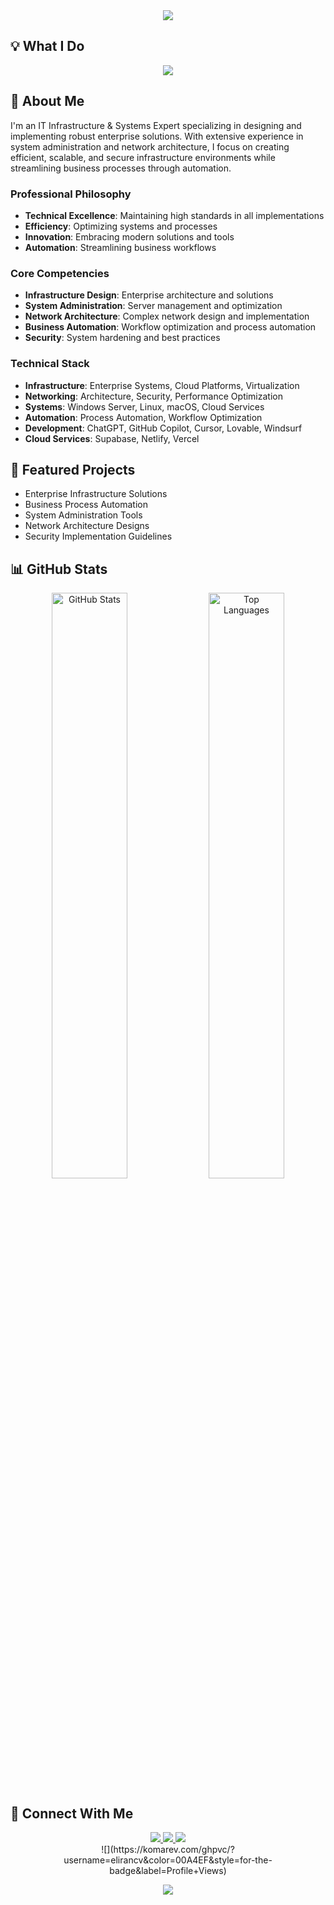 <div align="center">
  <img src="https://capsule-render.vercel.app/api?type=waving&color=0:00A4EF,100:2b3137&height=200&section=header&text=Eliran%20Cohen&fontSize=50&fontColor=ffffff&animation=fadeIn&fontAlignY=40&desc=Profile%20README&descSize=20&descAlignY=55" />
</div>

## 💡 What I Do

<div align="center">
  <img src="https://readme-typing-svg.demolab.com?font=Fira+Code&duration=3000&pause=1000&color=00A4EF&center=true&vCenter=true&multiline=true&width=600&height=140&lines=IT+Infrastructure+Expert;System+Administrator;Business+Automation+Specialist;AI+Development+Enthusiast" />
</div>

## 🚀 About Me

I'm an IT Infrastructure & Systems Expert specializing in designing and implementing robust enterprise solutions. With extensive experience in system administration and network architecture, I focus on creating efficient, scalable, and secure infrastructure environments while streamlining business processes through automation.

### Professional Philosophy
- **Technical Excellence**: Maintaining high standards in all implementations
- **Efficiency**: Optimizing systems and processes
- **Innovation**: Embracing modern solutions and tools
- **Automation**: Streamlining business workflows

### Core Competencies
- **Infrastructure Design**: Enterprise architecture and solutions
- **System Administration**: Server management and optimization
- **Network Architecture**: Complex network design and implementation
- **Business Automation**: Workflow optimization and process automation
- **Security**: System hardening and best practices

### Technical Stack
- **Infrastructure**: Enterprise Systems, Cloud Platforms, Virtualization
- **Networking**: Architecture, Security, Performance Optimization
- **Systems**: Windows Server, Linux, macOS, Cloud Services
- **Automation**: Process Automation, Workflow Optimization
- **Development**: ChatGPT, GitHub Copilot, Cursor, Lovable, Windsurf
- **Cloud Services**: Supabase, Netlify, Vercel

## 🌟 Featured Projects
- Enterprise Infrastructure Solutions
- Business Process Automation
- System Administration Tools
- Network Architecture Designs
- Security Implementation Guidelines

## 📊 GitHub Stats

<div align="center">
  <img width="49%" src="https://github-readme-stats.vercel.app/api?username=elirancv&show_icons=true&theme=transparent&hide_border=true&count_private=true&bg_color=00000000&text_color=00A4EF&icon_color=00A4EF&title_color=00A4EF&card_width=500" alt="GitHub Stats"/>
  <img width="49%" src="https://github-readme-stats.vercel.app/api/top-langs/?username=elirancv&layout=compact&theme=transparent&hide_border=true&bg_color=00000000&text_color=00A4EF&icon_color=00A4EF&title_color=00A4EF" alt="Top Languages"/>
</div>

## 🔗 Connect With Me

<p align="center">
  <a href="https://www.linkedin.com/in/elirancv">
    <img src="https://img.shields.io/badge/LinkedIn-0077B5?style=for-the-badge&logo=linkedin&logoColor=white&color=0077B5" />
  </a>
  <a href="mailto:elirancv@gmail.com">
    <img src="https://img.shields.io/badge/Email-D14836?style=for-the-badge&logo=gmail&logoColor=white&color=D14836" />
  </a>
  <a href="https://github.com/elirancv">
    <img src="https://img.shields.io/badge/GitHub-100000?style=for-the-badge&logo=github&logoColor=white&color=2b3137" />
  </a>
  <br>
  ![](https://komarev.com/ghpvc/?username=elirancv&color=00A4EF&style=for-the-badge&label=Profile+Views)
</p>

<div align="center">
  <img src="https://capsule-render.vercel.app/api?type=waving&color=0:00A4EF,100:2b3137&height=100&section=footer" />
</div> 




<!--
**elirancv/elirancv** is a ✨ _special_ ✨ repository because its `README.md` (this file) appears on your GitHub profile.

Here are some ideas to get you started:

- 🔭 I’m currently working on ...
- 🌱 I’m currently learning ...
- 👯 I’m looking to collaborate on ...
- 🤔 I’m looking for help with ...
- 💬 Ask me about ...
- 📫 How to reach me: ...
- 😄 Pronouns: ...
- ⚡ Fun fact: ...
-->
